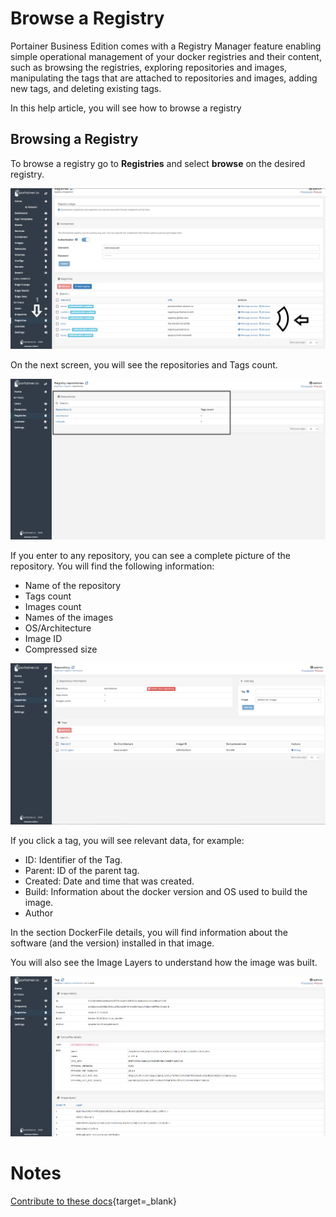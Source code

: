 # Browse a Registry

Portainer Business Edition comes with a Registry Manager feature enabling simple operational management of your docker registries and their content, such as browsing the registries, exploring repositories and images, manipulating the tags that are attached to repositories and images, adding new tags, and deleting existing tags. 

In this help article, you will see how to browse a registry

## Browsing a Registry

To browse a registry go to <b>Registries</b> and select <b>browse</b> on the desired registry.

![registries](assets/browse1.png)

On the next screen, you will see the repositories and Tags count. 

![registries](assets/browse2.png)

If you enter to any repository, you can see a complete picture of the repository. You will find the following information:

* Name of the repository
* Tags count
* Images count
* Names of the images
* OS/Architecture
* Image ID
* Compressed size

![registries](assets/browse3.png)

If you click a tag, you will see relevant data, for example:

* ID: Identifier of the Tag.
* Parent: ID of the parent tag.
* Created: Date and time that was created.
* Build: Information about the docker version and OS used to build the image.
* Author

In the section DockerFile details, you will find information about the software (and the version) installed in that image.

You will also see the Image Layers to understand how the image was built.

![registries](assets/browse4.png)

# Notes

[Contribute to these docs](https://github.com/portainer/portainer-docs/blob/master/contributing.md){target=_blank}